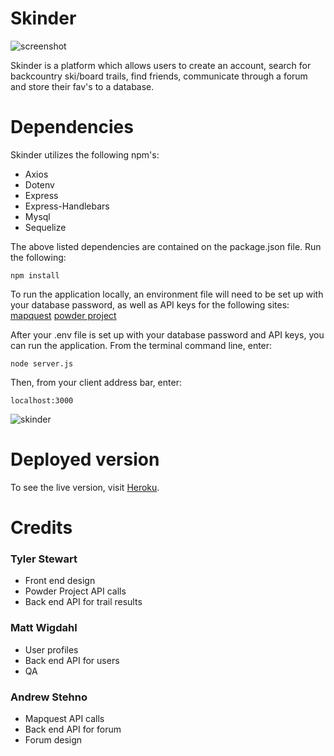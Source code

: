 # Skinder

![screenshot](/public/images.skinder1.gif)

Skinder is a platform which allows users to create an account, search for backcountry ski/board trails, find friends, communicate through a forum and store their fav's to a database.

# Dependencies

Skinder utilizes the following npm's:

* Axios
* Dotenv
* Express
* Express-Handlebars
* Mysql
* Sequelize

The above listed dependencies are contained on the package.json file.  Run the following:

```npm install```

To run the application locally, an environment file will need to be set up with your database password, as well as API keys for the following sites:
[mapquest](https://developer.mapquest.com/)
[powder project](https://www.powderproject.com/data)

After your .env file is set up  with your database password and API keys, you can run the application.  From the terminal command line, enter:

```node server.js```

Then, from your client address bar, enter:

```localhost:3000```

![skinder](/public/images/skinder3.gif)

# Deployed version

To see the live version, visit [Heroku](https://projtwo.herokuapp.com/).

# Credits

### Tyler Stewart
* Front end design
* Powder Project API calls
* Back end API for trail results

### Matt Wigdahl
* User profiles
* Back end API for users
* QA

### Andrew Stehno
* Mapquest API calls
* Back end API for forum
* Forum design

